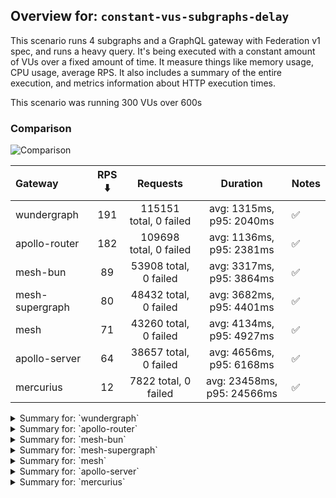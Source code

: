 ## Overview for: `constant-vus-subgraphs-delay`


This scenario runs 4 subgraphs and a GraphQL gateway with Federation v1 spec, and runs a heavy query. It's being executed with a constant amount of VUs over a fixed amount of time. It measure things like memory usage, CPU usage, average RPS. It also includes a summary of the entire execution, and metrics information about HTTP execution times.


This scenario was running 300 VUs over 600s


### Comparison


<img src="https://imagedelivery.net/KYe9TScr4TldYHA48pczVg/2a20c698-8c84-40d9-85b0-ac33e9ede300/public" alt="Comparison" />


| Gateway         | RPS ⬇️ |        Requests        |          Duration          | Notes |
| :-------------- | :----: | :--------------------: | :------------------------: | :---- |
| wundergraph     |  191   | 115151 total, 0 failed |  avg: 1315ms, p95: 2040ms  | ✅     |
| apollo-router   |  182   | 109698 total, 0 failed |  avg: 1136ms, p95: 2381ms  | ✅     |
| mesh-bun        |   89   | 53908 total, 0 failed  |  avg: 3317ms, p95: 3864ms  | ✅     |
| mesh-supergraph |   80   | 48432 total, 0 failed  |  avg: 3682ms, p95: 4401ms  | ✅     |
| mesh            |   71   | 43260 total, 0 failed  |  avg: 4134ms, p95: 4927ms  | ✅     |
| apollo-server   |   64   | 38657 total, 0 failed  |  avg: 4656ms, p95: 6168ms  | ✅     |
| mercurius       |   12   |  7822 total, 0 failed  | avg: 23458ms, p95: 24566ms | ✅     |



<details>
  <summary>Summary for: `wundergraph`</summary>

  **K6 Output**




```
     ✓ response code was 200
     ✓ no graphql errors
     ✓ valid response structure

     checks.........................: 100.00% ✓ 345453    ✗ 0     
     data_received..................: 10 GB   17 MB/s
     data_sent......................: 137 MB  227 kB/s
     http_req_blocked...............: avg=156.5µs  min=1.02µs   med=3.06µs  max=561.54ms p(90)=4.79µs   p(95)=5.85µs  
     http_req_connecting............: avg=56.17µs  min=0s       med=0s      max=31.47ms  p(90)=0s       p(95)=0s      
     http_req_duration..............: avg=1.31s    min=541.35ms med=1.24s   max=4.19s    p(90)=1.75s    p(95)=2.04s   
       { expected_response:true }...: avg=1.31s    min=541.35ms med=1.24s   max=4.19s    p(90)=1.75s    p(95)=2.04s   
     http_req_failed................: 0.00%   ✓ 0         ✗ 115151
     http_req_receiving.............: avg=131.44ms min=24.2µs   med=78.51µs max=2.65s    p(90)=506.64ms p(95)=857.51ms
     http_req_sending...............: avg=9.16ms   min=5.84µs   med=13.56µs max=2.3s     p(90)=33.31µs  p(95)=2.68ms  
     http_req_tls_handshaking.......: avg=0s       min=0s       med=0s      max=0s       p(90)=0s       p(95)=0s      
     http_req_waiting...............: avg=1.17s    min=541.3ms  med=1.16s   max=2.6s     p(90)=1.42s    p(95)=1.51s   
     http_reqs......................: 115151  191.28341/s
     iteration_duration.............: avg=1.56s    min=577.77ms med=1.44s   max=6.99s    p(90)=2.27s    p(95)=2.56s   
     iterations.....................: 115151  191.28341/s
     vus............................: 2       min=2       max=300 
     vus_max........................: 300     min=300     max=300 
```


**Performance Overview**


<img src="https://imagedelivery.net/KYe9TScr4TldYHA48pczVg/ba5d84d9-c256-43e9-ac3f-f84185d8e000/public" alt="Performance Overview" />


**Subgraphs Overview**


<img src="https://imagedelivery.net/KYe9TScr4TldYHA48pczVg/f5f3fa9d-927b-4d3e-c6c5-0a2bdf7abb00/public" alt="Subgraphs Overview" />


**HTTP Overview**


<img src="https://imagedelivery.net/KYe9TScr4TldYHA48pczVg/f8867304-03b2-4a07-3fcb-170d2b67bf00/public" alt="HTTP Overview" />


  </details>

<details>
  <summary>Summary for: `apollo-router`</summary>

  **K6 Output**




```
     ✓ response code was 200
     ✓ no graphql errors
     ✓ valid response structure

     checks.........................: 100.00% ✓ 329094     ✗ 0     
     data_received..................: 9.6 GB  16 MB/s
     data_sent......................: 130 MB  217 kB/s
     http_req_blocked...............: avg=247.66µs min=1.32µs   med=3.21µs   max=1.65s  p(90)=5.38µs  p(95)=6.37µs
     http_req_connecting............: avg=107.5µs  min=0s       med=0s       max=1.27s  p(90)=0s      p(95)=0s    
     http_req_duration..............: avg=1.13s    min=256.79ms med=950.6ms  max=7.14s  p(90)=1.98s   p(95)=2.38s 
       { expected_response:true }...: avg=1.13s    min=256.79ms med=950.6ms  max=7.14s  p(90)=1.98s   p(95)=2.38s 
     http_req_failed................: 0.00%   ✓ 0          ✗ 109698
     http_req_receiving.............: avg=289.25ms min=24.88µs  med=78.45µs  max=5.9s   p(90)=1.15s   p(95)=1.57s 
     http_req_sending...............: avg=15.02ms  min=7.41µs   med=14.77µs  max=4.08s  p(90)=40.47µs p(95)=9.93ms
     http_req_tls_handshaking.......: avg=0s       min=0s       med=0s       max=0s     p(90)=0s      p(95)=0s    
     http_req_waiting...............: avg=831.32ms min=256.71ms med=768.39ms max=2.55s  p(90)=1.21s   p(95)=1.32s 
     http_reqs......................: 109698  182.472219/s
     iteration_duration.............: avg=1.64s    min=272.34ms med=1.37s    max=11.44s p(90)=3.02s   p(95)=3.55s 
     iterations.....................: 109698  182.472219/s
     vus............................: 51      min=51       max=300 
     vus_max........................: 300     min=300      max=300 
```


**Performance Overview**


<img src="https://imagedelivery.net/KYe9TScr4TldYHA48pczVg/9a6b236e-8d2a-4313-9ea1-eca5601b0f00/public" alt="Performance Overview" />


**Subgraphs Overview**


<img src="https://imagedelivery.net/KYe9TScr4TldYHA48pczVg/ed446a50-9b59-450a-b1e1-0d92f0a51800/public" alt="Subgraphs Overview" />


**HTTP Overview**


<img src="https://imagedelivery.net/KYe9TScr4TldYHA48pczVg/6205cdae-6dce-4762-6d21-47285ca35000/public" alt="HTTP Overview" />


  </details>

<details>
  <summary>Summary for: `mesh-bun`</summary>

  **K6 Output**




```
     ✓ response code was 200
     ✓ no graphql errors
     ✓ valid response structure

     checks.........................: 100.00% ✓ 161724    ✗ 0    
     data_received..................: 4.7 GB  7.8 MB/s
     data_sent......................: 64 MB   106 kB/s
     http_req_blocked...............: avg=46.7µs   min=1.27µs  med=3.08µs  max=69.49ms  p(90)=5.17µs   p(95)=6.31µs
     http_req_connecting............: avg=36.69µs  min=0s      med=0s      max=13.3ms   p(90)=0s       p(95)=0s    
     http_req_duration..............: avg=3.31s    min=1.93s   med=3.22s   max=7.51s    p(90)=3.62s    p(95)=3.86s 
       { expected_response:true }...: avg=3.31s    min=1.93s   med=3.22s   max=7.51s    p(90)=3.62s    p(95)=3.86s 
     http_req_failed................: 0.00%   ✓ 0         ✗ 53908
     http_req_receiving.............: avg=7.87ms   min=30.21µs med=83µs    max=1.97s    p(90)=380.91µs p(95)=2.32ms
     http_req_sending...............: avg=460.32µs min=7.21µs  med=13.96µs max=430.57ms p(90)=29.6µs   p(95)=63.3µs
     http_req_tls_handshaking.......: avg=0s       min=0s      med=0s      max=0s       p(90)=0s       p(95)=0s    
     http_req_waiting...............: avg=3.3s     min=1.93s   med=3.21s   max=7.51s    p(90)=3.61s    p(95)=3.83s 
     http_reqs......................: 53908   89.428164/s
     iteration_duration.............: avg=3.34s    min=1.94s   med=3.25s   max=7.65s    p(90)=3.67s    p(95)=3.94s 
     iterations.....................: 53908   89.428164/s
     vus............................: 159     min=159     max=300
     vus_max........................: 300     min=300     max=300
```


**Performance Overview**


<img src="https://imagedelivery.net/KYe9TScr4TldYHA48pczVg/eace9887-e9c1-4452-9984-26fe1865b700/public" alt="Performance Overview" />


**Subgraphs Overview**


<img src="https://imagedelivery.net/KYe9TScr4TldYHA48pczVg/88c2d4c0-87cb-42e8-771c-82be6803d900/public" alt="Subgraphs Overview" />


**HTTP Overview**


<img src="https://imagedelivery.net/KYe9TScr4TldYHA48pczVg/02268695-b9dd-4480-6311-863c8e35cf00/public" alt="HTTP Overview" />


  </details>

<details>
  <summary>Summary for: `mesh-supergraph`</summary>

  **K6 Output**




```
     ✓ response code was 200
     ✓ no graphql errors
     ✓ valid response structure

     checks.........................: 100.00% ✓ 145296    ✗ 0    
     data_received..................: 4.2 GB  7.1 MB/s
     data_sent......................: 58 MB   95 kB/s
     http_req_blocked...............: avg=84.66µs  min=1.26µs  med=4.09µs  max=225.29ms p(90)=6.09µs  p(95)=7µs    
     http_req_connecting............: avg=61.03µs  min=0s      med=0s      max=43.72ms  p(90)=0s      p(95)=0s     
     http_req_duration..............: avg=3.68s    min=1.49s   med=3.71s   max=7.33s    p(90)=4.23s   p(95)=4.4s   
       { expected_response:true }...: avg=3.68s    min=1.49s   med=3.71s   max=7.33s    p(90)=4.23s   p(95)=4.4s   
     http_req_failed................: 0.00%   ✓ 0         ✗ 48432
     http_req_receiving.............: avg=4.45ms   min=33.97µs med=92.36µs max=498.54ms p(90)=2.32ms  p(95)=12.56ms
     http_req_sending...............: avg=534.87µs min=7.82µs  med=20.65µs max=344.63ms p(90)=37.01µs p(95)=84.61µs
     http_req_tls_handshaking.......: avg=0s       min=0s      med=0s      max=0s       p(90)=0s      p(95)=0s     
     http_req_waiting...............: avg=3.67s    min=1.49s   med=3.7s    max=7.33s    p(90)=4.23s   p(95)=4.39s  
     http_reqs......................: 48432   80.361758/s
     iteration_duration.............: avg=3.72s    min=1.5s    med=3.75s   max=7.35s    p(90)=4.29s   p(95)=4.46s  
     iterations.....................: 48432   80.361758/s
     vus............................: 147     min=147     max=300
     vus_max........................: 300     min=300     max=300
```


**Performance Overview**


<img src="https://imagedelivery.net/KYe9TScr4TldYHA48pczVg/5103a81c-04b0-4d80-1016-43187ca61000/public" alt="Performance Overview" />


**Subgraphs Overview**


<img src="https://imagedelivery.net/KYe9TScr4TldYHA48pczVg/6af29f4f-1e7a-4b1d-11b9-1c625d082100/public" alt="Subgraphs Overview" />


**HTTP Overview**


<img src="https://imagedelivery.net/KYe9TScr4TldYHA48pczVg/0884a717-6585-4e66-b64c-7fef93791b00/public" alt="HTTP Overview" />


  </details>

<details>
  <summary>Summary for: `mesh`</summary>

  **K6 Output**




```
     ✓ response code was 200
     ✓ no graphql errors
     ✓ valid response structure

     checks.........................: 100.00% ✓ 129780    ✗ 0    
     data_received..................: 3.8 GB  6.3 MB/s
     data_sent......................: 51 MB   85 kB/s
     http_req_blocked...............: avg=38.3µs   min=1.2µs   med=3.73µs  max=94.33ms  p(90)=5.63µs  p(95)=6.55µs 
     http_req_connecting............: avg=26.42µs  min=0s      med=0s      max=33.69ms  p(90)=0s      p(95)=0s     
     http_req_duration..............: avg=4.13s    min=2.34s   med=4.08s   max=8.67s    p(90)=4.71s   p(95)=4.92s  
       { expected_response:true }...: avg=4.13s    min=2.34s   med=4.08s   max=8.67s    p(90)=4.71s   p(95)=4.92s  
     http_req_failed................: 0.00%   ✓ 0         ✗ 43260
     http_req_receiving.............: avg=4.35ms   min=33.57µs med=92.64µs max=688.73ms p(90)=2.29ms  p(95)=12.5ms 
     http_req_sending...............: avg=441.57µs min=7.67µs  med=18.72µs max=420.01ms p(90)=34.65µs p(95)=56.45µs
     http_req_tls_handshaking.......: avg=0s       min=0s      med=0s      max=0s       p(90)=0s      p(95)=0s     
     http_req_waiting...............: avg=4.12s    min=2.34s   med=4.08s   max=8.66s    p(90)=4.7s    p(95)=4.92s  
     http_reqs......................: 43260   71.741179/s
     iteration_duration.............: avg=4.17s    min=2.36s   med=4.12s   max=8.68s    p(90)=4.75s   p(95)=4.98s  
     iterations.....................: 43260   71.741179/s
     vus............................: 33      min=33      max=300
     vus_max........................: 300     min=300     max=300
```


**Performance Overview**


<img src="https://imagedelivery.net/KYe9TScr4TldYHA48pczVg/025aa1fd-7c73-4489-ddcd-dc101039ef00/public" alt="Performance Overview" />


**Subgraphs Overview**


<img src="https://imagedelivery.net/KYe9TScr4TldYHA48pczVg/47985a95-2c9a-4b59-80ff-73007c8a3100/public" alt="Subgraphs Overview" />


**HTTP Overview**


<img src="https://imagedelivery.net/KYe9TScr4TldYHA48pczVg/a1c7f0a0-b282-41e7-521d-b8f32d841d00/public" alt="HTTP Overview" />


  </details>

<details>
  <summary>Summary for: `apollo-server`</summary>

  **K6 Output**




```
     ✓ response code was 200
     ✓ no graphql errors
     ✓ valid response structure

     checks.........................: 100.00% ✓ 115971    ✗ 0    
     data_received..................: 3.4 GB  5.6 MB/s
     data_sent......................: 46 MB   76 kB/s
     http_req_blocked...............: avg=16.24µs  min=1.48µs  med=3.79µs  max=35.66ms  p(90)=5.68µs   p(95)=6.51µs  
     http_req_connecting............: avg=8.51µs   min=0s      med=0s      max=23.72ms  p(90)=0s       p(95)=0s      
     http_req_duration..............: avg=4.65s    min=2.61s   med=4.58s   max=8.52s    p(90)=5.78s    p(95)=6.16s   
       { expected_response:true }...: avg=4.65s    min=2.61s   med=4.58s   max=8.52s    p(90)=5.78s    p(95)=6.16s   
     http_req_failed................: 0.00%   ✓ 0         ✗ 38657
     http_req_receiving.............: avg=696.86µs min=36.49µs med=96.84µs max=275.81ms p(90)=160.09µs p(95)=509.38µs
     http_req_sending...............: avg=95.91µs  min=7.97µs  med=19.79µs max=94.69ms  p(90)=33.87µs  p(95)=42.13µs 
     http_req_tls_handshaking.......: avg=0s       min=0s      med=0s      max=0s       p(90)=0s       p(95)=0s      
     http_req_waiting...............: avg=4.65s    min=2.61s   med=4.58s   max=8.52s    p(90)=5.78s    p(95)=6.16s   
     http_reqs......................: 38657   64.059357/s
     iteration_duration.............: avg=4.67s    min=2.62s   med=4.6s    max=8.54s    p(90)=5.8s     p(95)=6.19s   
     iterations.....................: 38657   64.059357/s
     vus............................: 67      min=67      max=300
     vus_max........................: 300     min=300     max=300
```


**Performance Overview**


<img src="https://imagedelivery.net/KYe9TScr4TldYHA48pczVg/4024c45e-8b83-47b5-1736-9fba93f3f800/public" alt="Performance Overview" />


**Subgraphs Overview**


<img src="https://imagedelivery.net/KYe9TScr4TldYHA48pczVg/03d0f0e5-7a05-4fae-a8ce-f7fcd7332d00/public" alt="Subgraphs Overview" />


**HTTP Overview**


<img src="https://imagedelivery.net/KYe9TScr4TldYHA48pczVg/bd1b6aab-c66d-4054-40ff-e6cc1836fe00/public" alt="HTTP Overview" />


  </details>

<details>
  <summary>Summary for: `mercurius`</summary>

  **K6 Output**




```
     ✓ response code was 200
     ✓ no graphql errors
     ✓ valid response structure

     checks.........................: 100.00% ✓ 23466     ✗ 0    
     data_received..................: 687 MB  1.1 MB/s
     data_sent......................: 9.3 MB  15 kB/s
     http_req_blocked...............: avg=120.62µs min=1.46µs  med=3.19µs  max=50.01ms p(90)=4.82µs   p(95)=5.93µs  
     http_req_connecting............: avg=110.51µs min=0s      med=0s      max=21.55ms p(90)=0s       p(95)=0s      
     http_req_duration..............: avg=23.45s   min=7.02s   med=23.8s   max=26.52s  p(90)=24.37s   p(95)=24.56s  
       { expected_response:true }...: avg=23.45s   min=7.02s   med=23.8s   max=26.52s  p(90)=24.37s   p(95)=24.56s  
     http_req_failed................: 0.00%   ✓ 0         ✗ 7822 
     http_req_receiving.............: avg=112.74µs min=44.85µs med=98.23µs max=11.83ms p(90)=135.03µs p(95)=151.35µs
     http_req_sending...............: avg=142.28µs min=8.25µs  med=19.07µs max=15.84ms p(90)=28.57µs  p(95)=34.82µs 
     http_req_tls_handshaking.......: avg=0s       min=0s      med=0s      max=0s      p(90)=0s       p(95)=0s      
     http_req_waiting...............: avg=23.45s   min=7.02s   med=23.8s   max=26.52s  p(90)=24.37s   p(95)=24.56s  
     http_reqs......................: 7822    12.551229/s
     iteration_duration.............: avg=23.46s   min=7.03s   med=23.81s  max=26.53s  p(90)=24.38s   p(95)=24.57s  
     iterations.....................: 7822    12.551229/s
     vus............................: 7       min=7       max=300
     vus_max........................: 300     min=300     max=300
```


**Performance Overview**


<img src="https://imagedelivery.net/KYe9TScr4TldYHA48pczVg/d0b2b764-27b2-4093-907d-4de6506c6b00/public" alt="Performance Overview" />


**Subgraphs Overview**


<img src="https://imagedelivery.net/KYe9TScr4TldYHA48pczVg/eccca13d-7084-4f47-0e47-e74f3a95e000/public" alt="Subgraphs Overview" />


**HTTP Overview**


<img src="https://imagedelivery.net/KYe9TScr4TldYHA48pczVg/c8bd7d0d-2683-4018-6c55-80de4a29bc00/public" alt="HTTP Overview" />


  </details>